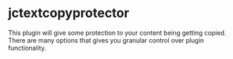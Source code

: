 jctextcopyprotector
===================

This plugin will give some protection to your content being getting copied. There are many options that gives you granular control over plugin functionality.